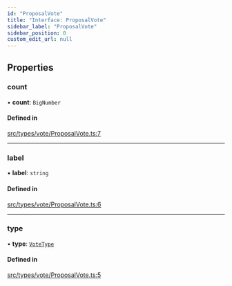 ```yaml
---
id: "ProposalVote"
title: "Interface: ProposalVote"
sidebar_label: "ProposalVote"
sidebar_position: 0
custom_edit_url: null
---
```


## Properties

### count

• **count**: `BigNumber`

#### Defined in

[src/types/vote/ProposalVote.ts:7](https://github.com/PrasoonPratham/nftlabs-sdk-ts/blob/ff1ad69/src/types/vote/ProposalVote.ts#L7)

___

### label

• **label**: `string`

#### Defined in

[src/types/vote/ProposalVote.ts:6](https://github.com/PrasoonPratham/nftlabs-sdk-ts/blob/ff1ad69/src/types/vote/ProposalVote.ts#L6)

___

### type

• **type**: [`VoteType`](../enums/VoteType)

#### Defined in

[src/types/vote/ProposalVote.ts:5](https://github.com/PrasoonPratham/nftlabs-sdk-ts/blob/ff1ad69/src/types/vote/ProposalVote.ts#L5)
